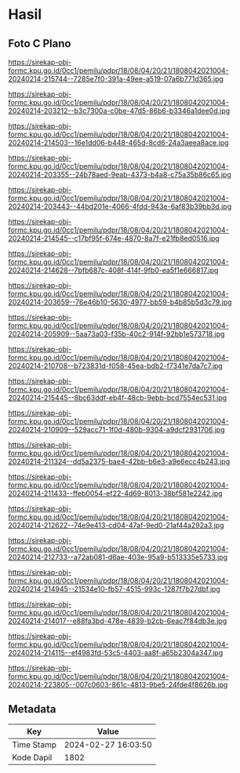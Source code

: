 # Hasil

## Foto C Plano

https://sirekap-obj-formc.kpu.go.id/0cc1/pemilu/pdpr/18/08/04/20/21/1808042021004-20240214-215744--7285e7f0-391a-49ee-a519-07a6b771d365.jpg

https://sirekap-obj-formc.kpu.go.id/0cc1/pemilu/pdpr/18/08/04/20/21/1808042021004-20240214-203212--b3c7300a-c0be-47d5-86b6-b3346a1dee0d.jpg

https://sirekap-obj-formc.kpu.go.id/0cc1/pemilu/pdpr/18/08/04/20/21/1808042021004-20240214-214503--16e1dd06-b448-465d-8cd6-24a3aeea8ace.jpg

https://sirekap-obj-formc.kpu.go.id/0cc1/pemilu/pdpr/18/08/04/20/21/1808042021004-20240214-203355--24b78aed-9eab-4373-b4a8-c75a35b86c65.jpg

https://sirekap-obj-formc.kpu.go.id/0cc1/pemilu/pdpr/18/08/04/20/21/1808042021004-20240214-203443--44bd201e-4066-4fdd-943e-6af83b39bb3d.jpg

https://sirekap-obj-formc.kpu.go.id/0cc1/pemilu/pdpr/18/08/04/20/21/1808042021004-20240214-214545--c17bf95f-674e-4870-8a7f-e21fb8ed0516.jpg

https://sirekap-obj-formc.kpu.go.id/0cc1/pemilu/pdpr/18/08/04/20/21/1808042021004-20240214-214628--7bfb687c-408f-414f-9fb0-ea5f1e666817.jpg

https://sirekap-obj-formc.kpu.go.id/0cc1/pemilu/pdpr/18/08/04/20/21/1808042021004-20240214-203659--76e46b10-5630-4977-bb59-b4b85b5d3c79.jpg

https://sirekap-obj-formc.kpu.go.id/0cc1/pemilu/pdpr/18/08/04/20/21/1808042021004-20240214-205909--5aa73a03-f35b-40c2-914f-92bb1e573718.jpg

https://sirekap-obj-formc.kpu.go.id/0cc1/pemilu/pdpr/18/08/04/20/21/1808042021004-20240214-210708--b723831d-f058-45ea-bdb2-f7341e7da7c7.jpg

https://sirekap-obj-formc.kpu.go.id/0cc1/pemilu/pdpr/18/08/04/20/21/1808042021004-20240214-215445--8bc63ddf-eb4f-48cb-9ebb-bcd7554ec531.jpg

https://sirekap-obj-formc.kpu.go.id/0cc1/pemilu/pdpr/18/08/04/20/21/1808042021004-20240214-210909--529acc71-1f0d-480b-9304-a9dcf2931706.jpg

https://sirekap-obj-formc.kpu.go.id/0cc1/pemilu/pdpr/18/08/04/20/21/1808042021004-20240214-211324--dd5a2375-bae4-42bb-b6e3-a9e6ecc4b243.jpg

https://sirekap-obj-formc.kpu.go.id/0cc1/pemilu/pdpr/18/08/04/20/21/1808042021004-20240214-211433--ffeb0054-ef22-4d69-8013-38bf581e2242.jpg

https://sirekap-obj-formc.kpu.go.id/0cc1/pemilu/pdpr/18/08/04/20/21/1808042021004-20240214-212622--74e9e413-cd04-47af-9ed0-21af44a292a3.jpg

https://sirekap-obj-formc.kpu.go.id/0cc1/pemilu/pdpr/18/08/04/20/21/1808042021004-20240214-212733--a72ab081-d6ae-403e-95a9-b513335e5733.jpg

https://sirekap-obj-formc.kpu.go.id/0cc1/pemilu/pdpr/18/08/04/20/21/1808042021004-20240214-214945--21534e10-fb57-4515-993c-1287f7b27dbf.jpg

https://sirekap-obj-formc.kpu.go.id/0cc1/pemilu/pdpr/18/08/04/20/21/1808042021004-20240214-214017--e88fa3bd-478e-4839-b2cb-6eac7f84db3e.jpg

https://sirekap-obj-formc.kpu.go.id/0cc1/pemilu/pdpr/18/08/04/20/21/1808042021004-20240214-214115--ef4983fd-53c5-4403-aa8f-a65b2304a347.jpg

https://sirekap-obj-formc.kpu.go.id/0cc1/pemilu/pdpr/18/08/04/20/21/1808042021004-20240214-223805--007c0603-861c-4813-9be5-24fde4f8626b.jpg


## Metadata

| Key        | Value               |
| ---------- | ------------------- |
| Time Stamp | 2024-02-27 16:03:50 |
| Kode Dapil | 1802                |



